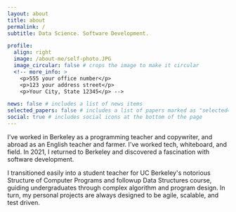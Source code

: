 ```yaml
---
layout: about
title: about
permalink: /
subtitle: Data Science. Software Development.

profile:
  align: right
  image: /about-me/self-photo.JPG
  image_circular: false # crops the image to make it circular
  <!-- more_info: >
    <p>555 your office number</p>
    <p>123 your address street</p>
    <p>Your City, State 12345</p> -->

news: false # includes a list of news items
selected_papers: false # includes a list of papers marked as "selected={true}"
social: true # includes social icons at the bottom of the page
---
```


I've worked in Berkeley as a programming teacher and copywriter, and abroad as an English teacher and farmer. I've worked tech, whiteboard, and field.
In 2021, I returned to Berkeley and discovered a fascination with software development.

I transitioned easily into a student teacher for UC Berkeley's notorious Structure of Computer Programs and followup Data Structures course, guiding undergraduates through complex algorithm and program design. In turn, my personal projects are always designed to be agile, scalable, and test driven.
